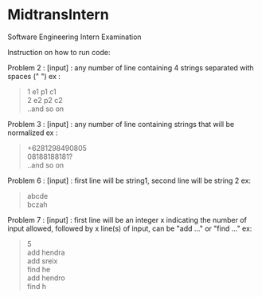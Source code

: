 # MidtransIntern
Software Engineering Intern Examination

Instruction on how to run code:

Problem 2 :
[input] : any number of line containing 4 strings separated with spaces (" ")
ex : 
> 1 e1 p1 c1  
> 2 e2 p2 c2  
> ..and so on

Problem 3 :
[input] : any number of line containing strings that will be normalized
ex : 
> +6281298490805  
> 08188188181?  
> ..and so on

Problem 6 :
[input] : first line will be string1, second line will be string 2
ex: 
> abcde  
> bczah

Problem 7 :
[input] : first line will be an integer x indicating the number of input allowed, followed by x line(s) of input, can be "add ..." or "find ..."
ex:
> 5  
> add hendra  
> add sreix  
> find he  
> add hendro  
> find h

